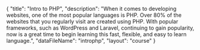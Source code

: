 {
	"title": "Intro to PHP",
	"description": "When it comes to developing websites, one of the most popular languages is PHP. Over 80% of the websites that you regularly visit are created using PHP. With popular frameworks, such as WordPress and Laravel, continuing to gain popularity, now is a great time to begin learning this fast, flexible, and easy to learn language.",
	"dataFileName": "introphp",
	"layout": "course"
}